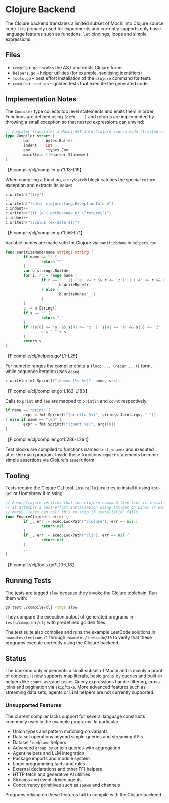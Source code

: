 # Clojure Backend

The Clojure backend translates a limited subset of Mochi into Clojure source code. It is primarily used for experiments and currently supports only basic language features such as functions, `let` bindings, loops and simple expressions.

## Files

- `compiler.go` – walks the AST and emits Clojure forms
- `helpers.go` – helper utilities (for example, sanitising identifiers)
- `tools.go` – best effort installation of the `clojure` command for tests
- `compiler_test.go` – golden tests that execute the generated code

## Implementation Notes

The `Compiler` type collects top level statements and emits them in order. Functions are defined using `(defn ...)` and returns are implemented by throwing a small exception so that nested expressions can unwind:

```go
// Compiler translates a Mochi AST into Clojure source code (limited subset).
type Compiler struct {
        buf       bytes.Buffer
        indent    int
        env       *types.Env
        mainStmts []*parser.Statement
}
```
【F:compile/clj/compiler.go†L13-L19】

When compiling a function, a `try`/`catch` block catches the special `return` exception and extracts its value:

```go
c.writeln("(try")
...
c.writeln("(catch clojure.lang.ExceptionInfo e")
c.indent++
c.writeln("(if (= (.getMessage e) \"return\")")
c.indent++
c.writeln("(:value (ex-data e))")
```
【F:compile/clj/compiler.go†L56-L71】

Variable names are made safe for Clojure via `sanitizeName` in `helpers.go`:

```go
func sanitizeName(name string) string {
        if name == "" {
                return ""
        }
        var b strings.Builder
        for i, r := range name {
                if r == '_' || ('a' <= r && r <= 'z') || ('A' <= r && r <= 'Z') || ('0' <= r && r <= '9' && i > 0) {
                        b.WriteRune(r)
                } else {
                        b.WriteRune('_')
                }
        }
        s := b.String()
        if s == "" {
                return "_"
        }
        if !(s[0] >= 'a' && s[0] <= 'z' || s[0] >= 'A' && s[0] <= 'Z' || s[0] == '_') {
                s = "_" + s
        }
        return s
}
```
【F:compile/clj/helpers.go†L1-L25】

For numeric ranges the compiler emits a `(loop ... (recur ...))` form, while sequence iteration uses `doseq`:

```go
c.writeln(fmt.Sprintf("(doseq [%s %s]", name, src))
```
【F:compile/clj/compiler.go†L182-L183】

Calls to `print` and `len` are mapped to `println` and `count` respectively:

```go
if name == "print" {
        expr = fmt.Sprintf("(println %s)", strings.Join(args, " "))
} else if name == "len" {
        expr = fmt.Sprintf("(count %s)", args[0])
}
```
【F:compile/clj/compiler.go†L286-L291】

Test blocks are compiled to functions named `test_<name>` and executed after the main program. Inside these functions `expect` statements become simple assertions via Clojure's `assert` form.

## Tooling

Tests require the Clojure CLI tool. `EnsureClojure` tries to install it using `apt-get` or Homebrew if missing:

```go
// EnsureClojure verifies that the clojure command line tool is installed.
// It attempts a best-effort installation using apt-get on Linux or Homebrew on
// macOS. Tests can call this to skip if installation fails.
func EnsureClojure() error {
        if _, err := exec.LookPath("clojure"); err == nil {
                return nil
        }
        if _, err := exec.LookPath("clj"); err == nil {
                return nil
        }
        ...
}
```
【F:compile/clj/tools.go†L10-L18】

## Running Tests

The tests are tagged `slow` because they invoke the Clojure toolchain. Run them with:

```bash
go test ./compile/clj -tags slow
```

They compare the execution output of generated programs in `tests/compiler/clj` with predefined golden files.

The test suite also compiles and runs the example LeetCode solutions in
`examples/leetcode/1` through `examples/leetcode/10` to verify that these programs
execute correctly using the Clojure backend.

## Status

The backend only implements a small subset of Mochi and is mainly a proof of concept. It now supports map literals, basic `group by` queries and built-in helpers like `count`, `avg` and `input`. Query expressions handle filtering, cross joins and pagination via `skip`/`take`. More advanced features such as streaming data sets, agents or LLM helpers are not currently supported.

### Unsupported Features

The current compiler lacks support for several language constructs commonly used
in the example programs. In particular:
 - Union types and pattern matching on variants
- Data set operations beyond simple queries and streaming APIs
- Dataset `load`/`save` helpers
- Advanced `group by` or join queries with aggregation
- Agent helpers and LLM integration
- Package imports and module system
- Logic programming facts and rules
- External declarations and other FFI helpers
- HTTP fetch and generative AI utilities
- Streams and event-driven agents
- Concurrency primitives such as `spawn` and channels

Programs relying on these features fail to compile with the Clojure backend.
